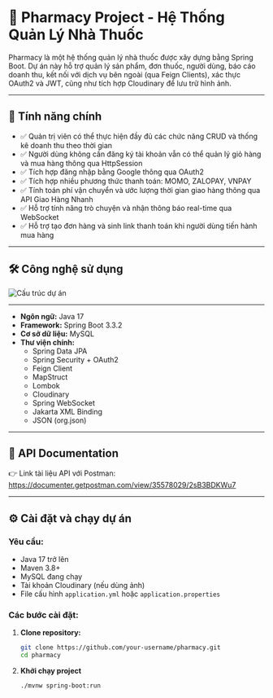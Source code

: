 # 💊 Pharmacy Project - Hệ Thống Quản Lý Nhà Thuốc

Pharmacy là một hệ thống quản lý nhà thuốc được xây dựng bằng Spring Boot. Dự án này hỗ trợ quản lý sản phẩm, đơn thuốc, người dùng, báo cáo doanh thu, kết nối với dịch vụ bên ngoài (qua Feign Clients), xác thực OAuth2 và JWT, cũng như tích hợp Cloudinary để lưu trữ hình ảnh.

---

## 🚀 Tính năng chính

- ✅ Quản trị viên có thể thực hiện đầy đủ các chức năng CRUD và thống kê doanh thu theo thời gian
- ✅ Người dùng không cần đăng ký tài khoản vẫn có thể quản lý giỏ hàng và mua hàng thông qua HttpSession
- ✅ Tích hợp đăng nhập bằng Google thông qua OAuth2
- ✅ Tích hợp nhiều phương thức thanh toán: MOMO, ZALOPAY, VNPAY
- ✅ Tính toán phí vận chuyển và ước lượng thời gian giao hàng thông qua API Giao Hàng Nhanh
- ✅ Hỗ trợ tính năng trò chuyện và nhận thông báo real-time qua WebSocket
- ✅ Hỗ trợ tạo đơn hàng và sinh link thanh toán khi người dùng tiến hành mua hàng

---

## 🛠️ Công nghệ sử dụng

![Cấu trúc dự án](https://github.com/user-attachments/assets/e1732bfb-be10-45ea-8ef2-47ef191dc3d7)

---

- **Ngôn ngữ:** Java 17
- **Framework:** Spring Boot 3.3.2
- **Cơ sở dữ liệu:** MySQL
- **Thư viện chính:**
  - Spring Data JPA
  - Spring Security + OAuth2
  - Feign Client
  - MapStruct
  - Lombok
  - Cloudinary
  - Spring WebSocket
  - Jakarta XML Binding
  - JSON (org.json)

---

## 📄 API Documentation

👉 Link tài liệu API với Postman: https://documenter.getpostman.com/view/35578029/2sB3BDKWu7

---

## ⚙️ Cài đặt và chạy dự án

### Yêu cầu:

- Java 17 trở lên
- Maven 3.8+
- MySQL đang chạy
- Tài khoản Cloudinary (nếu dùng ảnh)
- File cấu hình `application.yml` hoặc `application.properties`

### Các bước cài đặt:

1. **Clone repository:**
   ```bash
   git clone https://github.com/your-username/pharmacy.git
   cd pharmacy
2. **Khởi chạy project**
   ```bash
   ./mvnw spring-boot:run
